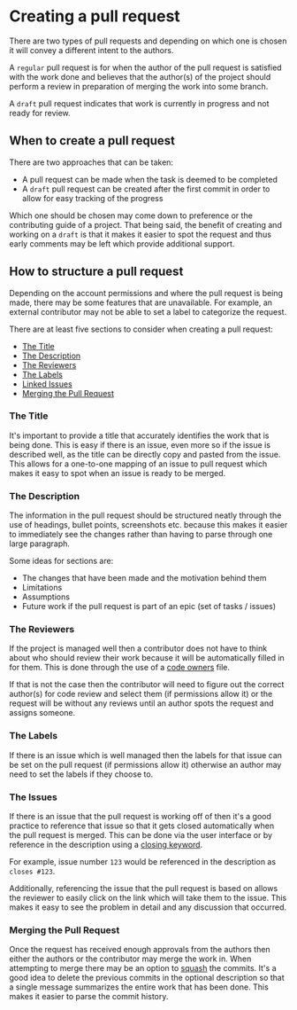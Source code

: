 # Creating a pull request

There are two types of pull requests and depending on which one is chosen it will convey a different intent to the authors.

A `regular` pull request is for when the author of the pull request is satisfied with the work done and believes that the author(s) of the project should perform a review in preparation of merging the work into some branch.

A `draft` pull request indicates that work is currently in progress and not ready for review.

## When to create a pull request

There are two approaches that can be taken:

- A pull request can be made when the task is deemed to be completed
- A `draft` pull request can be created after the first commit in order to allow for easy tracking of the progress

Which one should be chosen may come down to preference or the contributing guide of a project. That being said, the benefit of creating and working on a `draft` is that it makes it easier to spot the request and thus early comments may be left which provide additional support.

## How to structure a pull request

Depending on the account permissions and where the pull request is being made, there may be some features that are unavailable. For example, an external contributor may not be able to set a label to categorize the request.

There are at least five sections to consider when creating a pull request:

<!-- no toc --> 
- [The Title](#the-title)
- [The Description](#the-description)
- [The Reviewers](#the-reviewers)
- [The Labels](#the-labels)
- [Linked Issues](#the-issues)
- [Merging the Pull Request](#merging-the-pull-request)

### The Title

It's important to provide a title that accurately identifies the work that is being done. This is easy if there is an issue, even more so if the issue is described well, as the title can be directly copy and pasted from the issue. This allows for a one-to-one mapping of an issue to pull request which makes it easy to spot when an issue is ready to be merged.

### The Description

The information in the pull request should be structured neatly through the use of headings, bullet points, screenshots etc. because this makes it easier to immediately see the changes rather than having to parse through one large paragraph.

Some ideas for sections are:

- The changes that have been made and the motivation behind them
- Limitations
- Assumptions 
- Future work if the pull request is part of an epic (set of tasks / issues)

### The Reviewers

If the project is managed well then a contributor does not have to think about who should review their work because it will be automatically filled in for them. This is done through the use of a [code owners](https://docs.github.com/en/repositories/managing-your-repositorys-settings-and-features/customizing-your-repository/about-code-owners) file.

If that is not the case then the contributor will need to figure out the correct author(s) for code review and select them (if permissions allow it) or the request will be without any reviews until an author spots the request and assigns someone.

### The Labels

If there is an issue which is well managed then the labels for that issue can be set on the pull request (if permissions allow it) otherwise an author may need to set the labels if they choose to.

### The Issues

If there is an issue that the pull request is working off of then it's a good practice to reference that issue so that it gets closed automatically when the pull request is merged. This can be done via the user interface or by reference in the description using a [closing keyword](https://docs.github.com/en/issues/tracking-your-work-with-issues/linking-a-pull-request-to-an-issue).

For example, issue number `123` would be referenced in the description as `closes #123`.

Additionally, referencing the issue that the pull request is based on allows the reviewer to easily click on the link which will take them to the issue. This makes it easy to see the problem in detail and any discussion that occurred.

### Merging the Pull Request

Once the request has received enough approvals from the authors then either the authors or the contributor may merge the work in. When attempting to merge there may be an option to [squash](https://docs.github.com/en/pull-requests/collaborating-with-pull-requests/incorporating-changes-from-a-pull-request/about-pull-request-merges#squash-and-merge-your-commits) the commits. It's a good idea to delete the previous commits in the optional description so that a single message summarizes the entire work that has been done. This makes it easier to parse the commit history.
